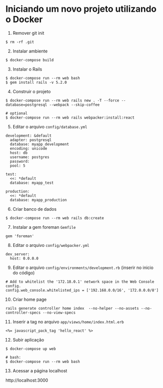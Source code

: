 # Iniciando um novo projeto utilizando o Docker

1. Remover git init

```
$ rm -rf .git
```

2. Instalar ambiente

```
$ docker-compose build
```

3. Instalar o Rails

```
$ docker-compose run --rm web bash
$ gem install rails -v 5.2.0
```

4. Construir o projeto

```
$ docker-compose run --rm web rails new . -T --force --database=postgresql --webpack --skip-coffee

# optional
$ docker-compose run --rm web rails webpacker:install:react
```

5. Editar o arquivo `config/database.yml`

```
development: &default
  adapter: postgresql
  database: myapp_development
  encoding: unicode
  host: db
  username: postgres
  password:
  pool: 5

test:
  <<: *default
  database: myapp_test

production:
  <<: *default
  database: myapp_production
```

6. Criar banco de dados

```
$ docker-compose run --rm web rails db:create
```

7. Instalar a gem foreman `Gemfile`

```
gem 'foreman'
```

8. Editar o arquivo `config/webpacker.yml`

```
dev_server:
  host: 0.0.0.0
```

9. Editar o arquivo `config/environments/development.rb` (inserir no inicio do código)

```
# Add to whitelist the '172.18.0.1' network space in the Web Console config.
config.web_console.whitelisted_ips = ['192.168.0.0/16', '172.0.0.0/8']
```

10. Criar home page

```
rails generate controller home index  --no-helper --no-assets --no-controller-specs --no-view-specs
```

11. Inserir a tag no arquivo `app/views/home/index.html.erb`

```
<%= javascript_pack_tag 'hello_react' %>
```

12. Subir aplicação

```
$ docker-compose up web

# bash:
$ docker-compose run --rm web bash
```

13. Acessar a página localhost

http://localhost:3000
